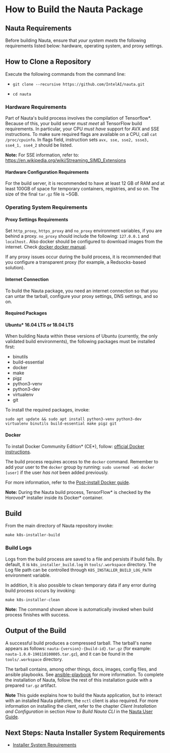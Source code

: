 
# How to Build the Nauta Package

## Nauta Requirements

Before building Nauta, ensure that _your system meets_ the following requirements listed below: hardware, operating system, and proxy settings. 

## How to Clone a Repository

Execute the following commands from the command line:

- `git clone --recursive https://github.com/IntelAI/nauta.git`

- `cd nauta`

### Hardware Requirements
Part of Nauta's build process involves the compilation of Tensorflow*. Because of this, your build server _must meet_ all TensorFlow build requirements. In particular, your CPU _must have_ support for AVX and SSE instructions. To make sure required flags are available on a CPU, call `cat /proc/cpuinfo`. In flags field, instruction sets `avx, sse, sse2, ssse3, sse4_1, sse4_2` should be listed.

**Note:** For SSE information, refer to: https://en.wikipedia.org/wiki/Streaming_SIMD_Extensions

#### Hardware Configuration Requirements 

For the build server, it is recommended to have at least 12 GB of RAM and at least 100GB of space for temporary containers, registries, and so on. The size of the final `tar.gz` file is ~5GB.

### Operating System Requirements

#### Proxy Settings Requirements 

Set `http_proxy`, `https_proxy` and `no_proxy` environment variables, if you are behind a proxy. `no_proxy` should include the following: `127.0.0.1` and `localhost.` Also docker should be configured to download images from the internet. Check [docker docker manual](https://docs.docker.com/config/daemon/systemd/#httphttps-proxy).

If any proxy issues occur during the build process, it is recommended that you configure a transparent proxy (for example, a Redsocks-based solution).

#### Internet Connection 

To build the Nauta package, you need an internet connection so that you can untar the tarball, configure your proxy settings, DNS settings, and so on.

#### Required Packages

#### Ubuntu* 16.04 LTS or 18.04 LTS

When building Nauta within these versions of Ubuntu (currently, the only validated build environments), the following packages must be installed first:

- binutils
- build-essential
- docker
- make
- pigz
- python3-venv
- python3-dev
- virtualenv
- git

To install the required packages, invoke:

`sudo apt update && sudo apt install python3-venv python3-dev virtualenv binutils build-essential make pigz git`

#### Docker 

To install Docker Community Edition* (CE*), follow: [official Docker instructions](https://docs.docker.com/install/linux/docker-ce/ubuntu/).

The build process requires access to the `docker` command. Remember to add your user to the `docker` group by running: `sudo usermod -aG docker [user]` if the user _has not_ been added previously. 

For more information, refer to the [Post-install Docker guide](https://docs.docker.com/install/linux/linux-postinstall).

**Note:**  During the Nauta build process, TensorFlow* is checked by the Horovod* installer inside its Docker* container. 



## Build 

From the main directory of Nauta repository invoke: 

`make k8s-installer-build`

### Build Logs

Logs from the build process are saved to a file and persists if build fails. By default, it is `k8s_installer_build.log` in `tools/.workspace` directory. The Log file path can be controlled through `K8S_INSTALLER_BUILD_LOG_PATH` environment variable.

In addition, It is also possible to clean temporary data if any error during build process occurs by invoking: 

`make k8s-installer-clean`

**Note:** The command shown above is automatically invoked when build process finishes with success.

## Output of the Build

A successful build produces a compressed tarball. The tarball's name appears as follows: `nauta-{version}-{build-id}.tar.gz` (for example: `nauta-1.0.0-190110100005.tar.gz`), and it can be found in the `tools/.workspace` directory.  

The tarball contains, among other things, docs, images, config files, and ansible playbooks. See [ansible-playbook](https://docs.ansible.com/ansible/latest/cli/ansible-playbook.html) for more information. To complete the installation of Nauta, follow the rest of this installation guide with a prepared `tar.gz` artifact.

**Note** This guide explains how to build the Nauta application, but to interact with an installed Nauta platform, the `nctl` client is also required. For more information on installing the client, refer to the chapter _Client Installation and Configuration_ in section _How to Build Nauta CLI_ in the [Nauta User Guide](../../user-guide/actions/nctl.md).

## Next Steps: Nauta Installer System Requirements

* [Installer System Requirements](../Installer_System_Requirements/ISR.md)
